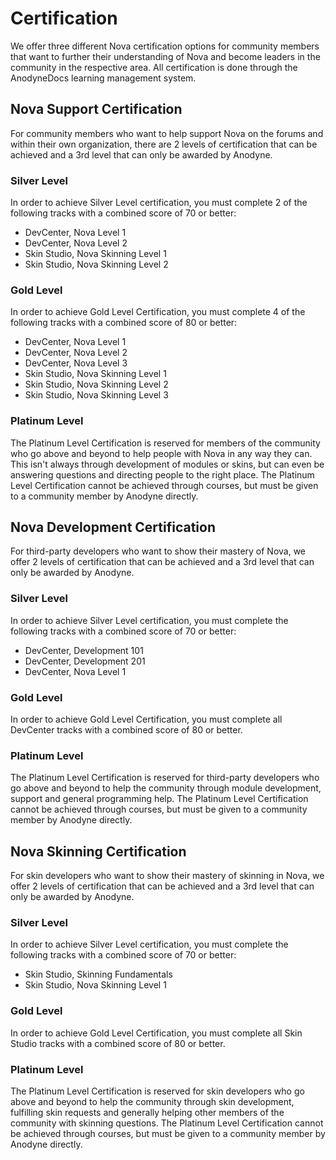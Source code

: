 # Certification

We offer three different Nova certification options for community members that want to further their understanding of Nova and become leaders in the community in the respective area. All certification is done through the AnodyneDocs learning management system.

## Nova Support Certification

For community members who want to help support Nova on the forums and within their own organization, there are 2 levels of certification that can be achieved and a 3rd level that can only be awarded by Anodyne.

### Silver Level

In order to achieve Silver Level certification, you must complete 2 of the following tracks with a combined score of 70 or better:

- DevCenter, Nova Level 1
- DevCenter, Nova Level 2
- Skin Studio, Nova Skinning Level 1
- Skin Studio, Nova Skinning Level 2

### Gold Level

In order to achieve Gold Level Certification, you must complete 4 of the following tracks with a combined score of 80 or better:

- DevCenter, Nova Level 1
- DevCenter, Nova Level 2
- DevCenter, Nova Level 3
- Skin Studio, Nova Skinning Level 1
- Skin Studio, Nova Skinning Level 2
- Skin Studio, Nova Skinning Level 3

### Platinum Level

The Platinum Level Certification is reserved for members of the community who go above and beyond to help people with Nova in any way they can. This isn't always through development of modules or skins, but can even be answering questions and directing people to the right place. The Platinum Level Certification cannot be achieved through courses, but must be given to a community member by Anodyne directly.

## Nova Development Certification

For third-party developers who want to show their mastery of Nova, we offer 2 levels of certification that can be achieved and a 3rd level that can only be awarded by Anodyne.

### Silver Level

In order to achieve Silver Level certification, you must complete the following tracks with a combined score of 70 or better:

- DevCenter, Development 101
- DevCenter, Development 201
- DevCenter, Nova Level 1

### Gold Level

In order to achieve Gold Level Certification, you must complete all DevCenter tracks with a combined score of 80 or better.

### Platinum Level

The Platinum Level Certification is reserved for third-party developers who go above and beyond to help the community through module development, support and general programming help. The Platinum Level Certification cannot be achieved through courses, but must be given to a community member by Anodyne directly.

## Nova Skinning Certification

For skin developers who want to show their mastery of skinning in Nova, we offer 2 levels of certification that can be achieved and a 3rd level that can only be awarded by Anodyne.

### Silver Level

In order to achieve Silver Level certification, you must complete the following tracks with a combined score of 70 or better:

- Skin Studio, Skinning Fundamentals
- Skin Studio, Nova Skinning Level 1

### Gold Level

In order to achieve Gold Level Certification, you must complete all Skin Studio tracks with a combined score of 80 or better.

### Platinum Level

The Platinum Level Certification is reserved for skin developers who go above and beyond to help the community through skin development, fulfilling skin requests and generally helping other members of the community with skinning questions. The Platinum Level Certification cannot be achieved through courses, but must be given to a community member by Anodyne directly.